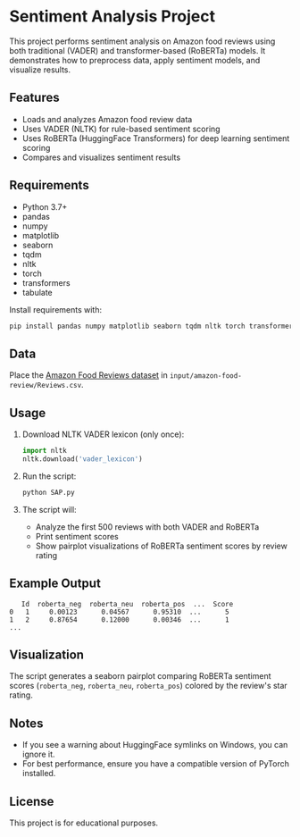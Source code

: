 # Sentiment Analysis Project

This project performs sentiment analysis on Amazon food reviews using both traditional (VADER) and transformer-based (RoBERTa) models. It demonstrates how to preprocess data, apply sentiment models, and visualize results.

## Features

- Loads and analyzes Amazon food review data
- Uses VADER (NLTK) for rule-based sentiment scoring
- Uses RoBERTa (HuggingFace Transformers) for deep learning sentiment scoring
- Compares and visualizes sentiment results

## Requirements

- Python 3.7+
- pandas
- numpy
- matplotlib
- seaborn
- tqdm
- nltk
- torch
- transformers
- tabulate

Install requirements with:
```bash
pip install pandas numpy matplotlib seaborn tqdm nltk torch transformers tabulate
```

## Data

Place the [Amazon Food Reviews dataset](https://www.kaggle.com/datasets/snap/amazon-fine-food-reviews) in `input/amazon-food-review/Reviews.csv`.

## Usage

1. Download NLTK VADER lexicon (only once):
    ```python
    import nltk
    nltk.download('vader_lexicon')
    ```

2. Run the script:
    ```bash
    python SAP.py
    ```

3. The script will:
    - Analyze the first 500 reviews with both VADER and RoBERTa
    - Print sentiment scores
    - Show pairplot visualizations of RoBERTa sentiment scores by review rating

## Example Output

```
   Id  roberta_neg  roberta_neu  roberta_pos  ...  Score
0   1     0.00123      0.04567      0.95310  ...      5
1   2     0.87654      0.12000      0.00346  ...      1
...
```

## Visualization

The script generates a seaborn pairplot comparing RoBERTa sentiment scores (`roberta_neg`, `roberta_neu`, `roberta_pos`) colored by the review's star rating.

## Notes

- If you see a warning about HuggingFace symlinks on Windows, you can ignore it.
- For best performance, ensure you have a compatible version of PyTorch installed.

## License

This project is for educational purposes.